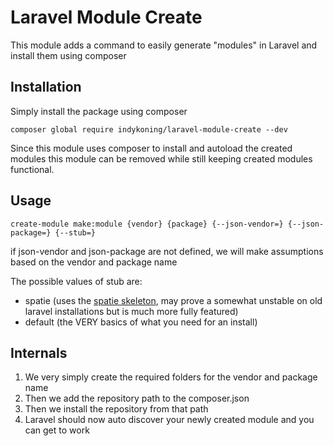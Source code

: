 # Laravel Module Create

This module adds a command to easily generate "modules" in Laravel and install them using composer

## Installation

Simply install the package using composer

`composer global require indykoning/laravel-module-create --dev`

Since this module uses composer to install and autoload the created modules this module can be removed while still keeping created modules functional.

## Usage

`create-module make:module {vendor} {package} {--json-vendor=} {--json-package=} {--stub=}`

if json-vendor and json-package are not defined, we will make assumptions based on the vendor and package name

The possible values of stub are: 
 - spatie (uses the [spatie skeleton](https://github.com/spatie/package-skeleton-laravel), may prove a somewhat unstable on old laravel installations but is much more fully featured)
 - default (the VERY basics of what you need for an install)

## Internals

1. We very simply create the required folders for the vendor and package name
2. Then we add the repository path to the composer.json
3. Then we install the repository from that path
4. Laravel should now auto discover your newly created module and you can get to work
